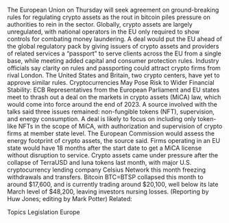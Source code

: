 The European Union on Thursday will seek agreement on ground-breaking rules for regulating crypto assets as the rout in bitcoin piles pressure on authorities to rein in the sector.
Globally, crypto assets are largely unregulated, with national operators in the EU only required to show controls for combating money laundering.
A deal would put the EU ahead of the global regulatory pack by giving issuers of crypto assets and providers of related services a “passport” to serve clients across the EU from a single base, while meeting added capital and consumer protection rules.
Industry officials say clarity on rules and passporting could attract crypto firms from rival London. The United States and Britain, two crypto centers, have yet to approve similar rules.
Cryptocurrencies May Pose Risk to Wider Financial Stability: ECB
Representatives from the European Parliament and EU states meet to thrash out a deal on the markets in crypto assets (MiCA) law, which would come into force around the end of 2023.
A source involved with the talks said three issues remained: non-fungible tokens (NFT), supervision, and energy consumption.
A deal is likely to focus on including only token-like NFTs in the scope of MiCA, with authorization and supervision of crypto firms at member state level. The European Commission would assess the energy footprint of crypto assets, the source said.
Firms operating in an EU state would have 18 months after the start date to get a MiCA license without disruption to service.
Crypto assets came under pressure after the collapse of TerraUSD and luna tokens last month, with major U.S. cryptocurrency lending company Celsius Network this month freezing withdrawals and transfers.
Bitcoin BTC=BTSP collapsed this month to around $17,600, and is currently trading around $20,100, well below its late March level of $48,200, leaving investors nursing losses.
(Reporting by Huw Jones; editing by Mark Potter)
Related:

Topics
Legislation
Europe

